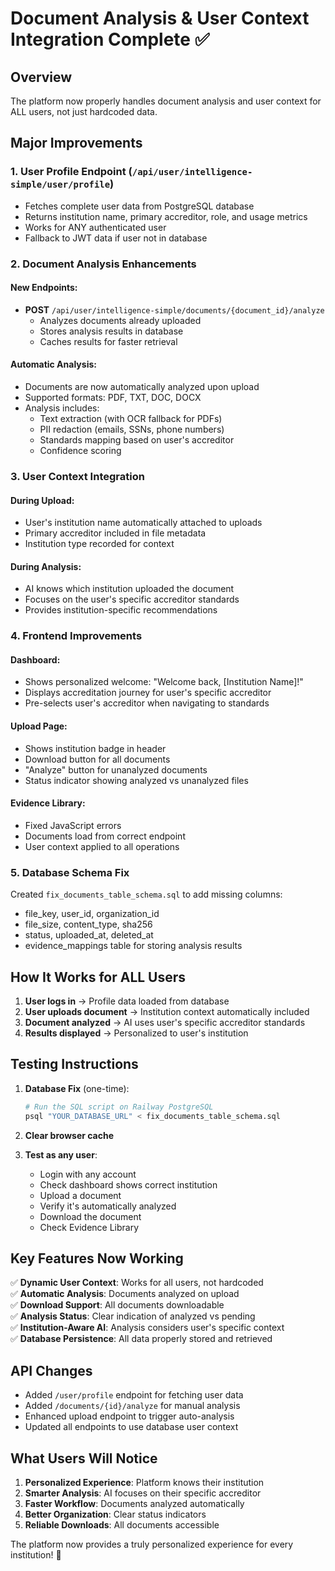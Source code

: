 # Document Analysis & User Context Integration Complete ✅

## Overview
The platform now properly handles document analysis and user context for ALL users, not just hardcoded data.

## Major Improvements

### 1. User Profile Endpoint (`/api/user/intelligence-simple/user/profile`)
- Fetches complete user data from PostgreSQL database
- Returns institution name, primary accreditor, role, and usage metrics
- Works for ANY authenticated user
- Fallback to JWT data if user not in database

### 2. Document Analysis Enhancements

#### New Endpoints:
- **POST** `/api/user/intelligence-simple/documents/{document_id}/analyze`
  - Analyzes documents already uploaded
  - Stores analysis results in database
  - Caches results for faster retrieval

#### Automatic Analysis:
- Documents are now automatically analyzed upon upload
- Supported formats: PDF, TXT, DOC, DOCX
- Analysis includes:
  - Text extraction (with OCR fallback for PDFs)
  - PII redaction (emails, SSNs, phone numbers)
  - Standards mapping based on user's accreditor
  - Confidence scoring

### 3. User Context Integration

#### During Upload:
- User's institution name automatically attached to uploads
- Primary accreditor included in file metadata
- Institution type recorded for context

#### During Analysis:
- AI knows which institution uploaded the document
- Focuses on the user's specific accreditor standards
- Provides institution-specific recommendations

### 4. Frontend Improvements

#### Dashboard:
- Shows personalized welcome: "Welcome back, [Institution Name]!"
- Displays accreditation journey for user's specific accreditor
- Pre-selects user's accreditor when navigating to standards

#### Upload Page:
- Shows institution badge in header
- Download button for all documents
- "Analyze" button for unanalyzed documents
- Status indicator showing analyzed vs unanalyzed files

#### Evidence Library:
- Fixed JavaScript errors
- Documents load from correct endpoint
- User context applied to all operations

### 5. Database Schema Fix

Created `fix_documents_table_schema.sql` to add missing columns:
- file_key, user_id, organization_id
- file_size, content_type, sha256
- status, uploaded_at, deleted_at
- evidence_mappings table for storing analysis results

## How It Works for ALL Users

1. **User logs in** → Profile data loaded from database
2. **User uploads document** → Institution context automatically included
3. **Document analyzed** → AI uses user's specific accreditor standards
4. **Results displayed** → Personalized to user's institution

## Testing Instructions

1. **Database Fix** (one-time):
   ```bash
   # Run the SQL script on Railway PostgreSQL
   psql "YOUR_DATABASE_URL" < fix_documents_table_schema.sql
   ```

2. **Clear browser cache**

3. **Test as any user**:
   - Login with any account
   - Check dashboard shows correct institution
   - Upload a document
   - Verify it's automatically analyzed
   - Download the document
   - Check Evidence Library

## Key Features Now Working

✅ **Dynamic User Context**: Works for all users, not hardcoded  
✅ **Automatic Analysis**: Documents analyzed on upload  
✅ **Download Support**: All documents downloadable  
✅ **Analysis Status**: Clear indication of analyzed vs pending  
✅ **Institution-Aware AI**: Analysis considers user's specific context  
✅ **Database Persistence**: All data properly stored and retrieved  

## API Changes

- Added `/user/profile` endpoint for fetching user data
- Added `/documents/{id}/analyze` for manual analysis
- Enhanced upload endpoint to trigger auto-analysis
- Updated all endpoints to use database user context

## What Users Will Notice

1. **Personalized Experience**: Platform knows their institution
2. **Smarter Analysis**: AI focuses on their specific accreditor
3. **Faster Workflow**: Documents analyzed automatically
4. **Better Organization**: Clear status indicators
5. **Reliable Downloads**: All documents accessible

The platform now provides a truly personalized experience for every institution! 🎉